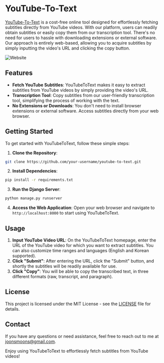# YouTube-To-Text

[YouTube-To-Text](https://youtube-to-text.com/q/) is a cost-free online tool designed for effortlessly fetching subtitles directly from YouTube videos. With our platform, users can readily obtain subtitles or easily copy them from our transcription tool. There's no need for users to hassle with downloading extensions or external software. Our approach is entirely web-based, allowing you to acquire subtitles by simply inputting the video's URL and clicking the copy button.

![Website](https://github.com/joonsmoons/youtube-to-text/assets/113525606/6e6e6c8f-4a30-48d3-9d52-de08d44fb114)

## Features
- **Fetch YouTube Subtitles**: YouTubeToText makes it easy to extract subtitles from YouTube videos by simply providing the video's URL.
- **Transcription Tool**: Copy subtitles from our user-friendly transcription tool, simplifying the process of working with the text.
- **No Extensions or Downloads**: You don't need to install browser extensions or external software. Access subtitles directly from your web browser.

## Getting Started
To get started with YouTubeToText, follow these simple steps:
1. **Clone the Repository**:

```bash
git clone https://github.com/your-username/youtube-to-text.git
```
2. **Install Dependencies**:
```bash
pip install -r requirements.txt
```
3. **Run the Django Server**:
```bash
python manage.py runserver
```
4. **Access the Web Application**:
Open your web browser and navigate to `http://localhost:8000` to start using YouTubeToText.

## Usage
1. **Input YouTube Video URL**:
On the YouTubeToText homepage, enter the URL of the YouTube video for which you want to extract subtitles. You can also customize time ranges and languages (English and Korean supported). 
2. **Click "Submit"**:
After entering the URL, click the "Submit" button, and shortly the subtitles will be readily available for use.
3. **Click "Copy"**:
You will be able to copy the transcribed text, in three different formats (raw, transcript, and paragraph). 

## License
This project is licensed under the MIT License - see the [LICENSE](https://github.com/joonsmoons/youtube-to-text/blob/main/LICENSE) file for details.

## Contact
If you have any questions or need assistance, feel free to reach out to me at joonsmoons@gmail.com.

Enjoy using YouTubeToText to effortlessly fetch subtitles from YouTube videos!
